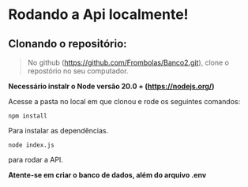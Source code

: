 # Rodando a Api localmente!

## Clonando o repositório:

> No github (https://github.com/Frombolas/Banco2.git), clone o repostório no seu computador.

**Necessário instalr o Node versão 20.0 + (https://nodejs.org/)**

Acesse a pasta no local em que clonou e rode os seguintes comandos: 

```
npm install
```
Para instalar as dependências.

```
node index.js 
```
para rodar a API.

**Atente-se em criar o banco de dados, além do arquivo .env**
